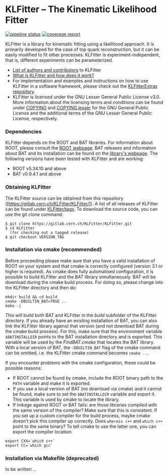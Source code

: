 # KLFitter – The Kinematic Likelihood Fitter

[![pipeline status](https://gitlab.cern.ch/KLFitter/KLFitter/badges/master/pipeline.svg)](https://gitlab.cern.ch/KLFitter/KLFitter/commits/master)
[![coverage report](https://gitlab.cern.ch/KLFitter/KLFitter/badges/master/coverage.svg)](https://gitlab.cern.ch/KLFitter/KLFitter/commits/master)

KLFitter is a library for kinematic fitting using a likelihood approach. It is
primarily developed for the case of top quark reconstruction, but it can be
easily modified to fit other processes. KLFitter is experiment-independent,
that is, different experiments can be parameterized.

 - [List of authors and contributors](doc/Authors.md) to KLFitter
 - [What is KLFitter and how does it work?](doc/WhatIsKLF.md)
 - For implementation and examples and instructions on how to use KLFitter in
   a software framework, please check out the
   [KLFitterExtras repository](https://gitlab.cern.ch/KLFitter/KLFitterExtras).
 - KLFitter is licensed under the GNU Lesser General Public License v3.0. More
   information about the licensing terms and conditions can be found under
   [COPYING](COPYING) and [COPYING.lesser](COPYING.LESSER) for the GNU General
   Public License and the additional terms of the GNU Lesser General Public
   License, respectively.


### Dependencies

KLFitter depends on the ROOT and BAT libraries. For information about ROOT,
please consult the [ROOT webpage](https://root.cern.ch/). BAT releases and
information about BAT and its installation can be found on the
[library's webpage](http://www.mppmu.mpg.de/bat/). The following versions have
been tested with KLFitter and are working:
 - ROOT v5.34.10 and above
 - BAT v0.9.4.1 and above


### Obtaining KLFitter

The KLFitter source can be obtained from this repository 
([https://gitlab.cern.ch/KLFitter/KLFitter/]). A list of all releases of
KLFitter can be found under 
[KLFitter/tags](https://gitlab.cern.ch/KLFitter/KLFitter/tags). To download the
source code, you can use the git clone command:

```
$ git clone https://gitlab.cern.ch/KLFitter/KLFitter.git
$ cd KLFitter
  (for checking out a tagged release)
$ git checkout VERSION_TAG
```

### Installation via cmake (recommended)

Before proceeding please make sure that you have a valid installation of ROOT
on your system and that cmake is correctly configured (version 3.1 or higher is
required). As cmake does fully automatised configuration, it is possible to
build KLFitter and the BAT library simultaneously. BAT will be download during
the cmake build process. For doing so, please change into the KLFitter
directory and then do:

```
mkdir build && cd build
cmake -DBUILTIN_BAT=TRUE ..
make -j
```

This will build both BAT and KLFitter in the _build_ subfolder of the KLFitter
directory. If you already have an existing installation of BAT, you can also
link the KLFitter library against that version (and not download BAT during the
cmake build process). For this, make sure that the environment variable 
`$BATINSTALLDIR` points to the BAT installation directory and is exported. This
variable will be used by the _FindBAT.cmake_ that locates the BAT library. With
a local version of BAT, the `-DBUILTIN_BAT` flag of the cmake command can be 
omitted, i.e. the KLFitter cmake command becomes `cmake ..`.

If you encounter problems with the cmake configuration, these could be possible
reasons:
- If ROOT cannot be found by cmake, include the ROOT binary path to the `PATH`
variable and make it is exported.
- If you use a local version of BAT (no download via cmake) and it cannot be
found, make sure to set the `$BATINSTALLDIR` variable and export it. This
variable is used by cmake to locate the library.
- If linkage against ROOT or BAT fails: are those libraries compiled with the
same version of the compiler? Make sure that this is consistent. If you set up
a custom compiler for the build process, maybe cmake doesn't pick this compiler
up correctly. Does `whereis c++` and `which c++` point to the same binary? To
tell cmake to use the latter one, you can export the compiler location:

```
export CXX=`which c++`
export CC=`which gcc`
```


### Installation via Makefile (deprecated)

to be written ...